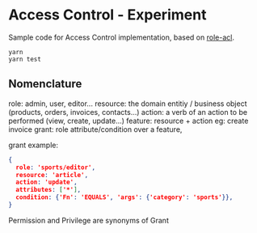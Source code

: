 # Access Control - Experiment

Sample code for Access Control implementation, based on [role-acl](https://www.npmjs.com/package/role-acl).

```shell
yarn
yarn test
```

## Nomenclature

role: admin, user, editor...
resource: the domain entitiy / business object (products, orders, invoices, contacts...)
action: a verb of an action to be performed (view, create, update...)
feature: resource + action eg: create invoice
grant: role attribute/condition over a feature, 

grant example:  
```json
{
  role: 'sports/editor', 
  resource: 'article', 
  action: 'update', 
  attributes: ['*'],
  condition: {'Fn': 'EQUALS', 'args': {'category': 'sports'}},
}
```


Permission and Privilege are synonyms of Grant
